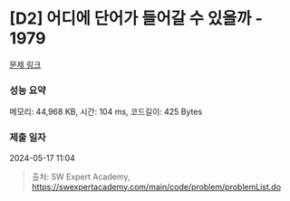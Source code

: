 # [D2] 어디에 단어가 들어갈 수 있을까 - 1979 

[문제 링크](https://swexpertacademy.com/main/code/problem/problemDetail.do?contestProbId=AV5PuPq6AaQDFAUq) 

### 성능 요약

메모리: 44,968 KB, 시간: 104 ms, 코드길이: 425 Bytes

### 제출 일자

2024-05-17 11:04



> 출처: SW Expert Academy, https://swexpertacademy.com/main/code/problem/problemList.do